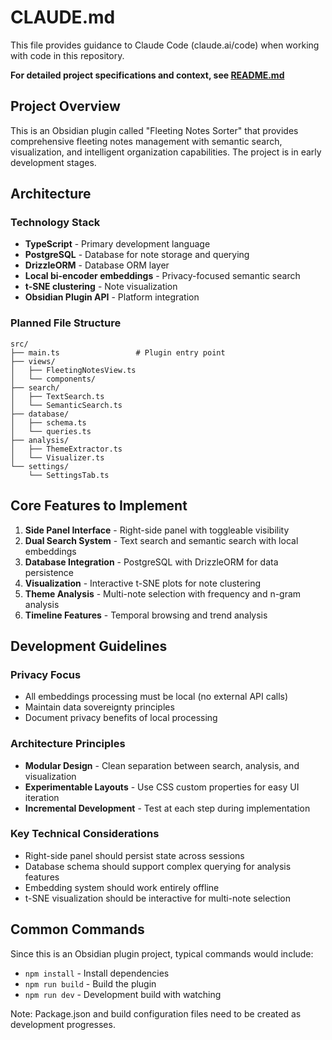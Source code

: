 # CLAUDE.md

This file provides guidance to Claude Code (claude.ai/code) when working with code in this repository.

**For detailed project specifications and context, see [README.md](README.md)**

## Project Overview

This is an Obsidian plugin called "Fleeting Notes Sorter" that provides comprehensive fleeting notes management with semantic search, visualization, and intelligent organization capabilities. The project is in early development stages.

## Architecture

### Technology Stack
- **TypeScript** - Primary development language
- **PostgreSQL** - Database for note storage and querying
- **DrizzleORM** - Database ORM layer
- **Local bi-encoder embeddings** - Privacy-focused semantic search
- **t-SNE clustering** - Note visualization
- **Obsidian Plugin API** - Platform integration

### Planned File Structure
```
src/
├── main.ts                 # Plugin entry point
├── views/
│   ├── FleetingNotesView.ts
│   └── components/
├── search/
│   ├── TextSearch.ts
│   └── SemanticSearch.ts
├── database/
│   ├── schema.ts
│   └── queries.ts
├── analysis/
│   ├── ThemeExtractor.ts
│   └── Visualizer.ts
└── settings/
    └── SettingsTab.ts
```

## Core Features to Implement

1. **Side Panel Interface** - Right-side panel with toggleable visibility
2. **Dual Search System** - Text search and semantic search with local embeddings
3. **Database Integration** - PostgreSQL with DrizzleORM for data persistence
4. **Visualization** - Interactive t-SNE plots for note clustering
5. **Theme Analysis** - Multi-note selection with frequency and n-gram analysis
6. **Timeline Features** - Temporal browsing and trend analysis

## Development Guidelines

### Privacy Focus
- All embeddings processing must be local (no external API calls)
- Maintain data sovereignty principles
- Document privacy benefits of local processing

### Architecture Principles
- **Modular Design** - Clean separation between search, analysis, and visualization
- **Experimentable Layouts** - Use CSS custom properties for easy UI iteration
- **Incremental Development** - Test at each step during implementation

### Key Technical Considerations
- Right-side panel should persist state across sessions
- Database schema should support complex querying for analysis features
- Embedding system should work entirely offline
- t-SNE visualization should be interactive for multi-note selection

## Common Commands

Since this is an Obsidian plugin project, typical commands would include:
- `npm install` - Install dependencies
- `npm run build` - Build the plugin
- `npm run dev` - Development build with watching

Note: Package.json and build configuration files need to be created as development progresses.
